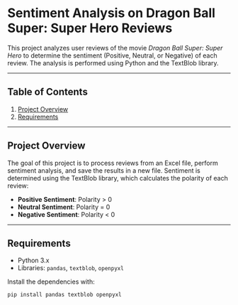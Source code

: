 # Sentiment Analysis on Dragon Ball Super: Super Hero Reviews

This project analyzes user reviews of the movie *Dragon Ball Super: Super Hero* to determine the sentiment (Positive, Neutral, or Negative) of each review. The analysis is performed using Python and the TextBlob library.

---

## Table of Contents

1. [Project Overview](#project-overview)
2. [Requirements](#requirements)

---

## Project Overview

The goal of this project is to process reviews from an Excel file, perform sentiment analysis, and save the results in a new file. Sentiment is determined using the TextBlob library, which calculates the polarity of each review:
- **Positive Sentiment**: Polarity > 0
- **Neutral Sentiment**: Polarity = 0
- **Negative Sentiment**: Polarity < 0

---

## Requirements

- Python 3.x
- Libraries: `pandas`, `textblob`, `openpyxl`

Install the dependencies with:
```bash
pip install pandas textblob openpyxl

